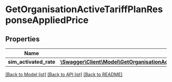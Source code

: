 # GetOrganisationActiveTariffPlanResponseAppliedPrice

## Properties
Name | Type | Description | Notes
------------ | ------------- | ------------- | -------------
**sim_activated_rate** | [**\Swagger\Client\Model\GetOrganisationActiveTariffPlanResponseAppliedPriceSimActivatedRate[]**](GetOrganisationActiveTariffPlanResponseAppliedPriceSimActivatedRate.md) |  | [optional] 

[[Back to Model list]](../../README.md#documentation-for-models) [[Back to API list]](../../README.md#documentation-for-api-endpoints) [[Back to README]](../../README.md)


